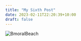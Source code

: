 ```yaml
---
title: "My Sixth Post"
date: 2023-02-11T22:20:39+10:00
draft: false
---
```

![BmoralBeach](/143727_012.jpeg 'Balmoral')
